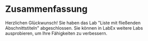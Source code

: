 # Zusammenfassung

Herzlichen Glückwunsch! Sie haben das Lab "Liste mit fließenden Abschnittstiteln" abgeschlossen. Sie können in LabEx weitere Labs ausprobieren, um Ihre Fähigkeiten zu verbessern.
